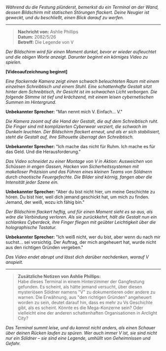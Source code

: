 _Während du die Festung plünderst, bemerkst du ein Terminal an der Wand, dessen Bildschirm mit statischen Störungen flackert. Deine Neugier ist geweckt, und du beschließt, einen Blick darauf zu werfen._

---

> **Nachricht von:** Ashlie Phillips  
> **Datum:** 2082/5/26  
> **Betreff:** Die Legende von V

_Der Bildschirm wird für einen Moment dunkel, bevor er wieder aufleuchtet und die obigen Worte anzeigt. Darunter beginnt ein körniges Video zu spielen._

**[Videoaufzeichnung beginnt]**

_Eine flackernde Kamera zeigt einen schwach beleuchteten Raum mit einem einzelnen Schreibtisch und einem Stuhl. Eine schattenhafte Gestalt sitzt hinter dem Schreibtisch, ihr Gesicht ist im schwachen Licht verborgen. Die folgende Stimme ist tief und krächzend, mit einem leisen cybernetischen Summen im Hintergrund._

**Unbekannter Sprecher:** "Man nennt mich V. Einfach... V."

_Die Kamera zoomt auf die Hand der Gestalt, die auf dem Schreibtisch ruht. Die Finger sind mit komplizierten Cyberwear verziert, die schwach im Dunkeln leuchten. Der Bildschirm flackert erneut, und als er sich stabilisiert, steht die Gestalt auf, ihre Silhouette überragt den Schreibtisch._

**Unbekannter Sprecher:** "Ich mache das nicht für Ruhm. Ich mache es für das Geld. Und die Herausforderung."

_Das Video schneidet zu einer Montage von V in Aktion: Ausweichen von Schüssen in engen Gassen, Hacken von Sicherheitssystemen mit makelloser Präzision und das Führen eines kleinen Teams von Söldnern durch chaotische Feuergefechte. Die Bilder sind körnig, fangen aber die Intensität jeder Szene ein._

**Unbekannter Sprecher:** "Aber du bist nicht hier, um meine Geschichte zu hören. Du bist hier, weil dich jemand geschickt hat, um mich zu finden. Jemand, der weiß, wozu ich fähig bin."

_Der Bildschirm flackert heftig, und für einen Moment sieht es so aus, als wäre die Verbindung verloren. Als sie zurückkehrt, hält die Gestalt nun ein schlankes Cyberdeck, ihre Finger fliegen mit geübter Leichtigkeit über die holographische Tastatur._

**Unbekannter Sprecher:** "Ich weiß nicht, wer du bist, aber wenn du nach mir suchst... sei vorsichtig. Der Auftrag, der mich angeheuert hat, wurde nicht aus den richtigen Gründen vergeben."

_Das Video endet abrupt und lässt dich darüber nachdenken, worauf V anspielt._

---

> **Zusätzliche Notizen von Ashlie Phillips:**  
> Habe dieses Terminal in einem Hinterzimmer der Gangfestung gefunden. Es scheint, als hätte jemand versucht, über diesen mysteriösen Söldner namens "V" zu dokumentieren oder andere zu warnen. Die Erwähnung, aus "den richtigen Gründen" angeheuert worden zu sein, deutet darauf hin, dass es mehr zu Vs Geschichte gibt, als es scheint. Könnte es die Mega-Konzerne sein? Oder vielleicht eine der anderen schattenhaften Organisationen in Arclight City?

_Das Terminal summt leise, und du kannst nicht anders, als einen Schauer über deinen Rücken laufen zu spüren. Wer auch immer V ist, sie sind nicht nur ein Söldner – sie sind eine Legende, umhüllt von Geheimnissen und Gefahr._
